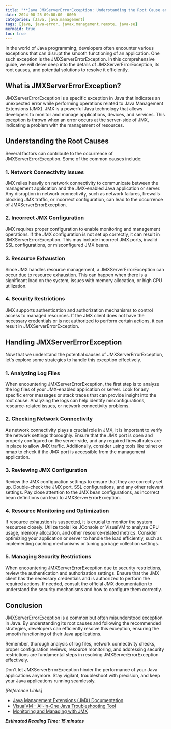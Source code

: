 ```yaml
---
title: "**Java JMXServerErrorException: Understanding the Root Cause and Solutions**"
date: 2024-08-25 09:00:00 -0000
categories: [Java, java.management]
tags: [java, java-error, javax.management.remote, java-se]
mermaid: true
toc: true
---
```



In the world of Java programming, developers often encounter various exceptions that can disrupt the smooth functioning of an application. One such exception is the JMXServerErrorException. In this comprehensive guide, we will delve deep into the details of JMXServerErrorException, its root causes, and potential solutions to resolve it efficiently.

## **What is JMXServerErrorException?**

JMXServerErrorException is a specific exception in Java that indicates an unexpected error while performing operations related to Java Management Extensions (JMX). JMX is a powerful Java technology that allows developers to monitor and manage applications, devices, and services. This exception is thrown when an error occurs at the server-side of JMX, indicating a problem with the management of resources.

## **Understanding the Root Causes**

Several factors can contribute to the occurrence of JMXServerErrorException. Some of the common causes include:

### **1. Network Connectivity Issues**

JMX relies heavily on network connectivity to communicate between the management application and the JMX-enabled Java application or server. Any disruption in network connectivity, such as network failures, firewalls blocking JMX traffic, or incorrect configuration, can lead to the occurrence of JMXServerErrorException.

### **2. Incorrect JMX Configuration**

JMX requires proper configuration to enable monitoring and management operations. If the JMX configuration is not set up correctly, it can result in JMXServerErrorException. This may include incorrect JMX ports, invalid SSL configurations, or misconfigured JMX beans.

### **3. Resource Exhaustion**

Since JMX handles resource management, a JMXServerErrorException can occur due to resource exhaustion. This can happen when there is a significant load on the system, issues with memory allocation, or high CPU utilization.

### **4. Security Restrictions**

JMX supports authentication and authorization mechanisms to control access to managed resources. If the JMX client does not have the necessary credentials or is not authorized to perform certain actions, it can result in JMXServerErrorException.

## **Handling JMXServerErrorException**

Now that we understand the potential causes of JMXServerErrorException, let's explore some strategies to handle this exception effectively.

### **1. Analyzing Log Files**

When encountering JMXServerErrorException, the first step is to analyze the log files of your JMX-enabled application or server. Look for any specific error messages or stack traces that can provide insight into the root cause. Analyzing the logs can help identify misconfigurations, resource-related issues, or network connectivity problems.

### **2. Checking Network Connectivity**

As network connectivity plays a crucial role in JMX, it is important to verify the network settings thoroughly. Ensure that the JMX port is open and properly configured on the server-side, and any required firewall rules are in place to allow JMX traffic. Additionally, consider using tools like telnet or nmap to check if the JMX port is accessible from the management application.

### **3. Reviewing JMX Configuration**

Review the JMX configuration settings to ensure that they are correctly set up. Double-check the JMX port, SSL configurations, and any other relevant settings. Pay close attention to the JMX bean configurations, as incorrect bean definitions can lead to JMXServerErrorException.

### **4. Resource Monitoring and Optimization**

If resource exhaustion is suspected, it is crucial to monitor the system resources closely. Utilize tools like JConsole or VisualVM to analyze CPU usage, memory allocation, and other resource-related metrics. Consider optimizing your application or server to handle the load efficiently, such as implementing caching mechanisms or tuning garbage collection settings.

### **5. Managing Security Restrictions**

When encountering JMXServerErrorException due to security restrictions, review the authentication and authorization settings. Ensure that the JMX client has the necessary credentials and is authorized to perform the required actions. If needed, consult the official JMX documentation to understand the security mechanisms and how to configure them correctly.

## **Conclusion**

JMXServerErrorException is a common but often misunderstood exception in Java. By understanding its root causes and following the recommended strategies, developers can efficiently resolve this exception, ensuring the smooth functioning of their Java applications.

Remember, thorough analysis of log files, network connectivity checks, proper configuration reviews, resource monitoring, and addressing security restrictions are fundamental steps in resolving JMXServerErrorException effectively.

Don't let JMXServerErrorException hinder the performance of your Java applications anymore. Stay vigilant, troubleshoot with precision, and keep your Java applications running seamlessly.

*\[Reference Links\]*

- [Java Management Extensions (JMX) Documentation](https://docs.oracle.com/javase/8/docs/technotes/guides/management/jconsole.html)
- [VisualVM - All-in-One Java Troubleshooting Tool](https://visualvm.github.io/)
- [Monitoring and Managing with JMX](https://www.oreilly.com/library/view/monitoring-and-managing/0596006512/)

***Estimated Reading Time: 15 minutes***